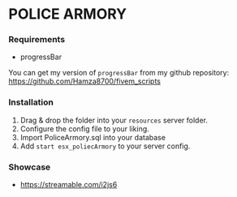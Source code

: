 # POLICE ARMORY

### Requirements
- progressBar

You can get my version of `progressBar` from my github repository:
https://github.com/Hamza8700/fivem_scripts

### Installation
1) Drag & drop the folder into your `resources` server folder.
2) Configure the config file to your liking.
3) Import PoliceArmory.sql into your database
4) Add `start esx_poliecArmory` to your server config.

### Showcase
- https://streamable.com/i2js6